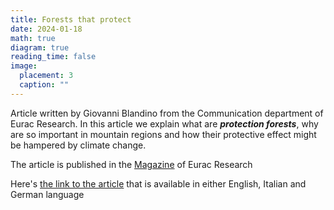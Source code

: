```yaml
---
title: Forests that protect
date: 2024-01-18
math: true
diagram: true
reading_time: false  
image:
  placement: 3
  caption: ""
---
```


Article written by Giovanni Blandino from the Communication department of Eurac Research. In this article we explain what are ***protection forests***, why are so important in mountain regions and how their protective effect might be hampered by climate change.

The article is published in the [Magazine](https://www.eurac.edu/en/magazine) of Eurac Research

Here's [the link to the article](https://www.eurac.edu/en/magazine/forests-that-protect-protective-forest-south-tyrol) that is available in either English, Italian and German language


